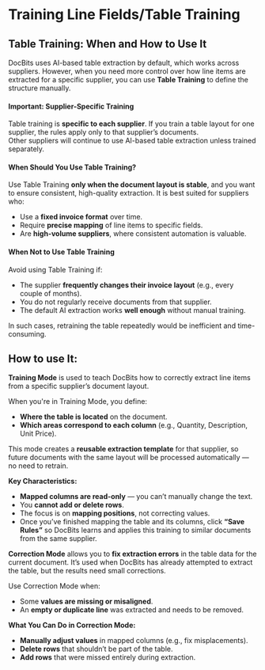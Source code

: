 # Training Line Fields/Table Training

## Table Training: When and How to Use It

DocBits uses AI-based table extraction by default, which works across suppliers. However, when you need more control over how line items are extracted for a specific supplier, you can use **Table Training** to define the structure manually.

#### &#x20;**Important: Supplier-Specific Training**

Table training is **specific to each supplier**. If you train a table layout for one supplier, the rules apply only to that supplier’s documents.\
Other suppliers will continue to use AI-based table extraction unless trained separately.

#### When Should You Use Table Training?

Use Table Training **only when the document layout is stable**, and you want to ensure consistent, high-quality extraction. It is best suited for suppliers who:

* Use a **fixed invoice format** over time.
* Require **precise mapping** of line items to specific fields.
* Are **high-volume suppliers**, where consistent automation is valuable.

#### When Not to Use Table Training

Avoid using Table Training if:

* The supplier **frequently changes their invoice layout** (e.g., every couple of months).
* You do not regularly receive documents from that supplier.
* The default AI extraction works **well enough** without manual training.

In such cases, retraining the table repeatedly would be inefficient and time-consuming.



## How to use It:

**Training Mode** is used to teach DocBits how to correctly extract line items from a specific supplier’s document layout.

When you're in Training Mode, you define:

* **Where the table is located** on the document.
* **Which areas correspond to each column** (e.g., Quantity, Description, Unit Price).

This mode creates a **reusable extraction template** for that supplier, so future documents with the same layout will be processed automatically — no need to retrain.

**Key Characteristics:**

* **Mapped columns are read-only** — you can’t manually change the text.
* You **cannot add or delete rows**.
* The focus is on **mapping positions**, not correcting values.
* Once you’ve finished mapping the table and its columns, click **“Save Rules”** so DocBits learns and applies this training to similar documents from the same supplier.



**Correction Mode** allows you to **fix extraction errors** in the table data for the current document. It’s used when DocBits has already attempted to extract the table, but the results need small corrections.

Use Correction Mode when:

* Some **values are missing or misaligned**.
* An **empty or duplicate line** was extracted and needs to be removed.

**What You Can Do in Correction Mode:**

* **Manually adjust values** in mapped columns (e.g., fix misplacements).
* **Delete rows** that shouldn’t be part of the table.
* **Add rows** that were missed entirely during extraction.
